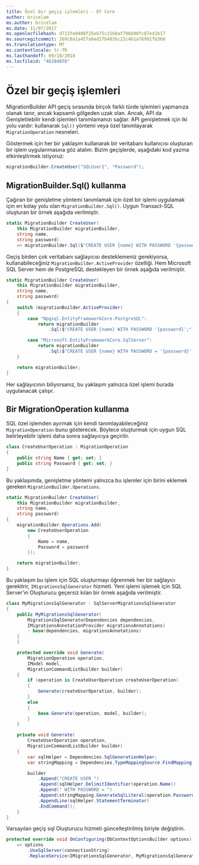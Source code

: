 ```yaml
---
title: Özel bir geçiş işlemleri - EF Core
author: bricelam
ms.author: bricelam
ms.date: 11/07/2017
ms.openlocfilehash: d715fe0408f25eb75c3160af79bb98fc87e41b17
ms.sourcegitcommit: 269c8a1a457a9ad27b4026c22c4b1a76991fb360
ms.translationtype: MT
ms.contentlocale: tr-TR
ms.lasthandoff: 09/18/2018
ms.locfileid: "46284076"
---
```

<a name="custom-migrations-operations"></a>Özel bir geçiş işlemleri
============================
MigrationBuilder API geçiş sırasında birçok farklı türde işlemleri yapmanıza olanak tanır, ancak kapsamlı gölgeden uzak olan. Ancak, API da Genişletilebilir kendi işlemleri tanımlamanızı sağlar. API genişletmek için iki yolu vardır: kullanarak `Sql()` yöntemi veya özel tanımlayarak `MigrationOperation` nesneleri.

Göstermek için her bir yaklaşım kullanarak bir veritabanı kullanıcısı oluşturan bir işlem uygulanmasına göz atalım. Bizim geçişlerde, aşağıdaki kod yazma etkinleştirmek istiyoruz:

``` csharp
migrationBuilder.CreateUser("SQLUser1", "Password");
```

<a name="using-migrationbuildersql"></a>MigrationBuilder.Sql() kullanma
----------------------------
Çağıran bir genişletme yöntemi tanımlamak için özel bir işlemi uygulamak için en kolay yolu olan `MigrationBuilder.Sql()`.
Uygun Transact-SQL oluşturan bir örnek aşağıda verilmiştir.

``` csharp
static MigrationBuilder CreateUser(
    this MigrationBuilder migrationBuilder,
    string name,
    string password)
    => migrationBuilder.Sql($"CREATE USER {name} WITH PASSWORD '{password}';");
```

Geçiş birden çok veritabanı sağlayıcısı desteklemeniz gerekiyorsa, kullanabileceğiniz `MigrationBuilder.ActiveProvider` özelliği. Hem Microsoft SQL Server hem de PostgreSQL destekleyen bir örnek aşağıda verilmiştir.

``` csharp
static MigrationBuilder CreateUser(
    this MigrationBuilder migrationBuilder,
    string name,
    string password)
{
    switch (migrationBuilder.ActiveProvider)
    {
        case "Npgsql.EntityFrameworkCore.PostgreSQL":
            return migrationBuilder
                .Sql($"CREATE USER {name} WITH PASSWORD '{password}';");

        case "Microsoft.EntityFrameworkCore.SqlServer":
            return migrationBuilder
                .Sql($"CREATE USER {name} WITH PASSWORD = '{password}';");
    }

    return migrationBuilder;
}
```

Her sağlayıcının biliyorsanız, bu yaklaşım yalnızca özel işlemi burada uygulanacak çalışır.

<a name="using-a-migrationoperation"></a>Bir MigrationOperation kullanma
---------------------------
SQL özel işlemden ayırmak için kendi tanımlayabileceğiniz `MigrationOperation` bunu gösterecek. Böylece oluşturmak için uygun SQL belirleyebilir işlemi daha sonra sağlayıcıya geçirilir.

``` csharp
class CreateUserOperation : MigrationOperation
{
    public string Name { get; set; }
    public string Password { get; set; }
}
```

Bu yaklaşımda, genişletme yöntemi yalnızca bu işlemler için birini eklemek gereken `MigrationBuilder.Operations`.

``` csharp
static MigrationBuilder CreateUser(
    this MigrationBuilder migrationBuilder,
    string name,
    string password)
{
    migrationBuilder.Operations.Add(
        new CreateUserOperation
        {
            Name = name,
            Password = password
        });

    return migrationBuilder;
}
```

Bu yaklaşım bu işlem için SQL oluşturmayı öğrenmek her bir sağlayıcı gerektirir, `IMigrationsSqlGenerator` hizmeti. Yeni işlemi işlemek için SQL Server'ın Oluşturucu geçersiz kılan bir örnek aşağıda verilmiştir.

``` csharp
class MyMigrationsSqlGenerator : SqlServerMigrationsSqlGenerator
{
    public MyMigrationsSqlGenerator(
        MigrationsSqlGeneratorDependencies dependencies,
        IMigrationsAnnotationProvider migrationsAnnotations)
        : base(dependencies, migrationsAnnotations)
    {
    }

    protected override void Generate(
        MigrationOperation operation,
        IModel model,
        MigrationCommandListBuilder builder)
    {
        if (operation is CreateUserOperation createUserOperation)
        {
            Generate(createUserOperation, builder);
        }
        else
        {
            base.Generate(operation, model, builder);
        }
    }

    private void Generate(
        CreateUserOperation operation,
        MigrationCommandListBuilder builder)
    {
        var sqlHelper = Dependencies.SqlGenerationHelper;
        var stringMapping = Dependencies.TypeMappingSource.FindMapping(typeof(string));

        builder
            .Append("CREATE USER ")
            .Append(sqlHelper.DelimitIdentifier(operation.Name))
            .Append(" WITH PASSWORD = ")
            .Append(stringMapping.GenerateSqlLiteral(operation.Password))
            .AppendLine(sqlHelper.StatementTerminator)
            .EndCommand();
    }
}
```

Varsayılan geçiş sql Oluşturucu hizmeti güncelleştirilmiş biriyle değiştirin.

``` csharp
protected override void OnConfiguring(DbContextOptionsBuilder options)
    => options
        .UseSqlServer(connectionString)
        .ReplaceService<IMigrationsSqlGenerator, MyMigrationsSqlGenerator>();
```

